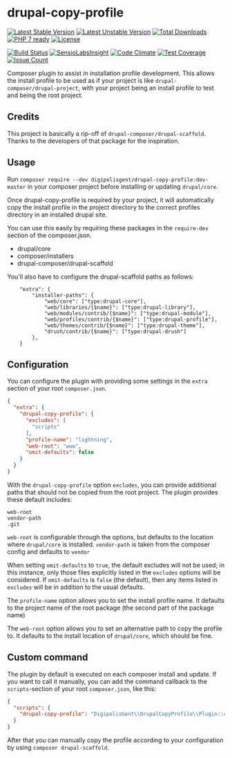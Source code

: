 # drupal-copy-profile

[![Latest Stable Version](https://poser.pugx.org/digipolisgent/drupal-copy-profile/v/stable)](https://packagist.org/packages/digipolisgent/drupal-copy-profile)
[![Latest Unstable Version](https://poser.pugx.org/digipolisgent/drupal-copy-profile/v/unstable)](https://packagist.org/packages/digipolisgent/drupal-copy-profile)
[![Total Downloads](https://poser.pugx.org/digipolisgent/drupal-copy-profile/downloads)](https://packagist.org/packages/digipolisgent/drupal-copy-profile)
[![PHP 7 ready](http://php7ready.timesplinter.ch/digipolisgent/drupal-copy-profile/develop/badge.svg)](https://travis-ci.org/digipolisgent/drupal-copy-profile)
[![License](https://poser.pugx.org/digipolisgent/drupal-copy-profile/license)](https://packagist.org/packages/digipolisgent/drupal-copy-profile)

[![Build Status](https://travis-ci.org/digipolisgent/drupal-copy-profile.svg?branch=develop)](https://travis-ci.org/digipolisgent/drupal-copy-profile)
[![SensioLabsInsight](https://insight.sensiolabs.com/projects/a0ef4f50-4a6c-4db7-9e4b-03847fab3673/mini.png)](https://insight.sensiolabs.com/projects/a0ef4f50-4a6c-4db7-9e4b-03847fab3673)
[![Code Climate](https://codeclimate.com/github/digipolisgent/drupal-copy-profile/badges/gpa.svg)](https://codeclimate.com/github/digipolisgent/drupal-copy-profile)
[![Test Coverage](https://codeclimate.com/github/digipolisgent/drupal-copy-profile/badges/coverage.svg)](https://codeclimate.com/github/digipolisgent/drupal-copy-profile/coverage)
[![Issue Count](https://codeclimate.com/github/digipolisgent/drupal-copy-profile/badges/issue_count.svg)](https://codeclimate.com/github/digipolisgent/drupal-copy-profile)

Composer plugin to assist in installation profile development. This allows the install 
profile to be used as if your project is like `drupal-composer/drupal-project`, with 
your project being an install profile to test and being the root project.

## Credits

This project is basically a rip-off of `drupal-composer/drupal-scaffold`. Thanks to the 
developers of that package for the inspiration.

## Usage

Run `composer require --dev digipolisgent/drupal-copy-profile:dev-master` in your composer
project before installing or updating `drupal/core`.

Once drupal-copy-profile is required by your project, it will automatically copy the 
install profile in the project directory to the correct profiles directory in an installed 
drupal site.

You can use this easily by requiring these packages in the `require-dev` section of the 
composer.json.
* drupal/core
* composer/installers
* drupal-composer/drupal-scaffold

You'll also have to configure the drupal-scaffold paths as follows:
```
    "extra": {
        "installer-paths": {
            "web/core": ["type:drupal-core"],
            "web/libraries/{$name}": ["type:drupal-library"],
            "web/modules/contrib/{$name}": ["type:drupal-module"],
            "web/profiles/contrib/{$name}": ["type:drupal-profile"],
            "web/themes/contrib/{$name}": ["type:drupal-theme"],
            "drush/contrib/{$name}": ["type:drupal-drush"]
        },
    }
```

## Configuration

You can configure the plugin with providing some settings in the `extra` section
of your root `composer.json`.

```json
{
  "extra": {
    "drupal-copy-profile": {
      "excludes": [
        "scripts"
      ],
      "profile-name": "lightning",
      "web-root": "www",
      "omit-defaults": false
    }
  }
}
```
With the `drupal-copy-profile` option `excludes`, you can provide additional paths
that should not be copied from the root project. The plugin provides these default 
includes:
```
web-root
vendor-path
.git
```

`web-root` is configurable through the options, but defaults to the location where 
`drupal/core` is installed. `vendor-path` is taken from the composer config and 
defaults to `vendor`

When setting `omit-defaults` to `true`, the default excludes will not be used; in 
this instance, only those files explicitly listed in the `excludes` options will 
be considered. If `omit-defaults` is `false` (the default), then any items listed 
in `excludes` will be in addition to the usual defaults.

The `profile-name` option allows you to set the install profile name. It defaults to 
the project name of the root package (the second part of the package name)

The `web-root` option allows you to set an alternative path to copy the profile to.
It defaults to the install location of `drupal/core`, which should be fine.

## Custom command

The plugin by default is executed on each composer install and update. If you want to 
call it manually, you can add the command callback to the `scripts`-section of your 
root `composer.json`, like this:

```json
{
  "scripts": {
    "drupal-copy-profile": "DigipolisGent\\DrupalCopyProfile\\Plugin::copyProfile"
  }
}
```

After that you can manually copy the profile according to your configuration by 
using `composer drupal-scaffold`.
